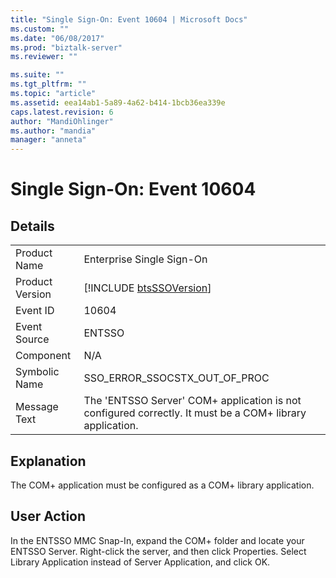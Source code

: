 ```yaml
---
title: "Single Sign-On: Event 10604 | Microsoft Docs"
ms.custom: ""
ms.date: "06/08/2017"
ms.prod: "biztalk-server"
ms.reviewer: ""

ms.suite: ""
ms.tgt_pltfrm: ""
ms.topic: "article"
ms.assetid: eea14ab1-5a89-4a62-b414-1bcb36ea339e
caps.latest.revision: 6
author: "MandiOhlinger"
ms.author: "mandia"
manager: "anneta"
---
```

# Single Sign-On: Event 10604
## Details  
  
|                 |                                                                                                          |
|-----------------|----------------------------------------------------------------------------------------------------------|
|  Product Name   |                                        Enterprise Single Sign-On                                         |
| Product Version |                       [!INCLUDE [btsSSOVersion](../includes/btsssoversion-md.md)]                        |
|    Event ID     |                                                  10604                                                   |
|  Event Source   |                                                  ENTSSO                                                  |
|    Component    |                                                   N/A                                                    |
|  Symbolic Name  |                                      SSO_ERROR_SSOCSTX_OUT_OF_PROC                                       |
|  Message Text   | The 'ENTSSO Server' COM+ application is not configured correctly. It must be a COM+ library application. |
  
## Explanation  
 The COM+ application must be configured as a COM+ library application.  
  
## User Action  
 In the ENTSSO MMC Snap-In, expand the COM+ folder and locate your ENTSSO Server. Right-click the server, and then click Properties. Select Library Application instead of Server Application, and click OK.